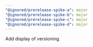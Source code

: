 ```yaml
---
"@ignored/prerelease-spike-a": major
"@ignored/prerelease-spike-b": major
"@ignored/prerelease-spike-c": major
"@ignored/prerelease-spike-d": major
---
```


Add display of versioning.
